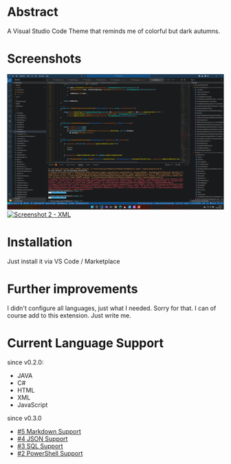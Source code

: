 # Abstract
A Visual Studio Code Theme that reminds me of colorful but dark autumns.

# Screenshots

[![Screenshot 1 - CSharp](/extension/resources/vscode-theme-dark-autumn-1.png)](https://github.com/Darkstar-GmbH/vscode-theme-dark-autumn/tree/v0.3.1/)
[![Screenshot 2 - XML](//extension/resources/vscode-theme-dark-autumn-2.png)](https://github.com/Darkstar-GmbH/vscode-theme-dark-autumn/tree/v0.3.1/)

# Installation

Just install it via VS Code / Marketplace

# Further improvements

I didn't configure all languages, just what I needed. Sorry for that. I can of course add to this extension. Just write me.

# Current Language Support

since v0.2.0:

 * JAVA
 * C#
 * HTML
 * XML
 * JavaScript

since v0.3.0

 * [#5 Markdown Support][support:md]
 * [#4 JSON Support][support:json]
 * [#3 SQL Support][support:sql]
 * [#2 PowerShell Support][support:ps]


[support:ps]: https://github.com/Darkstar-GmbH/vscode-theme-dark-autumn/issues/2
[support:sql]: https://github.com/Darkstar-GmbH/vscode-theme-dark-autumn/issues/3
[support:json]: https://github.com/Darkstar-GmbH/vscode-theme-dark-autumn/issues/4
[support:md]: https://github.com/Darkstar-GmbH/vscode-theme-dark-autumn/issues/5